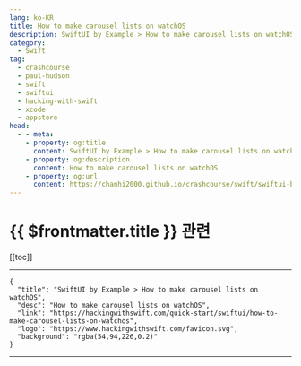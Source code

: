 ```yaml
---
lang: ko-KR
title: How to make carousel lists on watchOS
description: SwiftUI by Example > How to make carousel lists on watchOS
category:
  - Swift
tag: 
  - crashcourse
  - paul-hudson
  - swift
  - swiftui
  - hacking-with-swift
  - xcode
  - appstore
head:
  - - meta:
    - property: og:title
      content: SwiftUI by Example > How to make carousel lists on watchOS
    - property: og:description
      content: How to make carousel lists on watchOS
    - property: og:url
      content: https://chanhi2000.github.io/crashcourse/swift/swiftui-by-example/20-cross-platform-swiftui/how-to-make-carousel-lists-on-watchos.html
---
```


# {{ $frontmatter.title }} 관련

[[toc]]

---

```component VPCard
{
  "title": "SwiftUI by Example > How to make carousel lists on watchOS",
  "desc": "How to make carousel lists on watchOS",
  "link": "https://hackingwithswift.com/quick-start/swiftui/how-to-make-carousel-lists-on-watchos",
  "logo": "https://www.hackingwithswift.com/favicon.svg",
  "background": "rgba(54,94,226,0.2)"
}
```

---

<TagLinks />